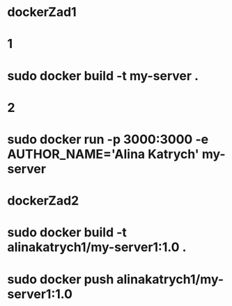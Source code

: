 # dockerZad1
# 1
# sudo docker build -t my-server .
# 2
# sudo docker run -p 3000:3000 -e AUTHOR_NAME='Alina Katrych' my-server
# dockerZad2
# sudo docker build -t alinakatrych1/my-server1:1.0 .
# sudo docker push alinakatrych1/my-server1:1.0
